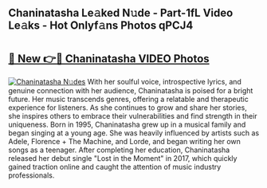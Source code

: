 ## Chaninatasha Le𝚊ked N𝚞de - Part-1fL Video Le𝚊ks - Hot Onlyf𝚊ns Photos qPCJ4

# <h2><a href="http://ac10280.deff.icu/?id=Chaninatasha">🔗 New 👉🔴 Chaninatasha VIDEO Photos</a></h2>

[![Chaninatasha N𝚞des](https://i.imgur.com/rIISA9y.gif)](http://ac10280.deff.icu/?id=Chaninatasha)
With her soulful voice, introspective lyrics, and genuine connection with her audience, Chaninatasha is poised for a bright future. Her music transcends genres, offering a relatable and therapeutic experience for listeners. As she continues to grow and share her stories, she inspires others to embrace their vulnerabilities and find strength in their uniqueness. Born in 1995, Chaninatasha grew up in a musical family and began singing at a young age. She was heavily influenced by artists such as Adele, Florence + The Machine, and Lorde, and began writing her own songs as a teenager. After completing her education, Chaninatasha released her debut single "Lost in the Moment" in 2017, which quickly gained traction online and caught the attention of music industry professionals.
